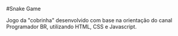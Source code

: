 #Snake Game

Jogo da "cobrinha" desenvolvido com base na orientação do canal Programador BR, utilizando HTML, CSS e Javascript.
